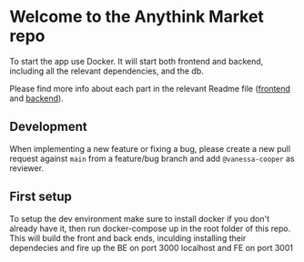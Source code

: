# Welcome to the Anythink Market repo

To start the app use Docker. It will start both frontend and backend, including all the relevant dependencies, and the db.

Please find more info about each part in the relevant Readme file ([frontend](frontend/readme.md) and [backend](backend/README.md)).

## Development

When implementing a new feature or fixing a bug, please create a new pull request against `main` from a feature/bug branch and add `@vanessa-cooper` as reviewer.

## First setup
To setup the dev environment make sure to install docker if you don't already have it, then run docker-compose up in the root folder of this repo. This will build the front and back ends, inculding installing their dependecies and fire up the BE on port 3000 localhost and FE on port 3001
